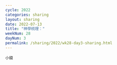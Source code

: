 ```yaml
---
cycle: 2022
categories: sharing
layout: sharing
date: 2022-07-13
title: "神學梳理："
weekNum: 28
dayNum: 3
permalink: /sharing/2022/wk28-day3-sharing.html
---
```


[](https://eccseattle.github.io/media/sharing/2022/wk028/2022-07-13-bin.m4a)

`小錢`
